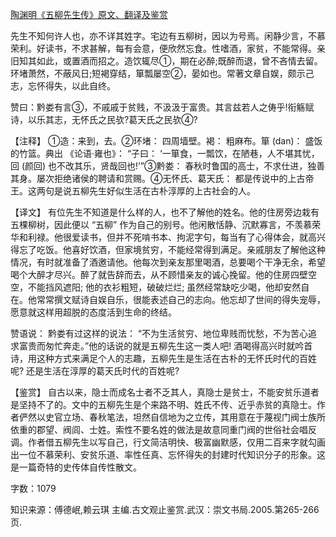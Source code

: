 [陶渊明《五柳先生传》原文、翻译及鉴赏](https://www.vrrw.net/wx/14084.html)

先生不知何许人也，亦不详其姓字。宅边有五柳树，因以为号焉。闲静少言，不慕荣利。好读书，不求甚解，每有会意，便欣然忘食。性嗜酒，家贫，不能常得。亲旧知其如此，或置酒而招之。造饮辄尽①，期在必醉;既醉而退，曾不吝情去留。环堵萧然，不蔽风日;短褐穿结，箪瓢屡空②，晏如也。常著文章自娱，颇示己志，忘怀得失，以此自终。

赞曰：黔娄有言③，不戚戚于贫贱，不汲汲于富贵。其言兹若人之俦乎!衔觞赋诗，以乐其志，无怀氏之民欤?葛天氏之民欤④?



【注释】 ①造：来到，去。②环堵： 四周墙壁。褐： 粗麻布。箪 (dan)： 盛饭的竹篮。典出 《论语·雍也》： “子曰： ‘一箪食，一瓢饮，在陋巷，人不堪其忧，回 (颜回) 也不改其乐，贤哉回也!’”③黔娄： 春秋时鲁国的高士，不求仕进，独善其身。屡次拒绝诸侯的聘请和赏赐。④无怀氏、葛天氏： 都是传说中的上古帝王。这两句是说五柳先生好似生活在古朴淳厚的上古社会的人。

【译文】 有位先生不知道是什么样的人，也不了解他的姓名。他的住房旁边栽有五棵柳树，因此便以 “五柳” 作为自己的别号。他闲散恬静、沉默寡言，不羡慕荣华和利禄。他很爱读书，但并不死啃书本、拘泥字句，每当有了心得体会，就高兴得忘了吃饭。他喜好饮酒，但家境贫穷，不能经常得到满足。亲戚朋友了解他这种情况，有时就准备了酒邀请他。他每次到亲友那里喝酒，总要喝个干净无余，希望喝个大醉才尽兴。醉了就告辞而去，从不顾惜亲友的诚心挽留。他的住房四壁空空，不能挡风遮阳; 他的衣衫粗短，破破烂烂; 虽然经常缺吃少喝，他却安然自在。他常常撰文赋诗自娱自乐，很能表述自己的志向。他忘却了世间的得失宠辱，愿意就这样用超脱的态度活到生命的终结。

赞语说： 黔娄有过这样的说法： “不为生活贫穷、地位卑贱而忧愁，不为苦心追求富贵而匆忙奔走。”他的话说的就是五柳先生这一类人吧! 酒喝得高兴时就吟首诗，用这种方式来满足个人的志趣，五柳先生是生活在古朴的无怀氏时代的百姓呢? 还是生活在淳厚的葛天氏时代的百姓呢?

【鉴赏】 自古以来，隐士而成名士者不乏其人，真隐士是贫士，不能安贫乐道者是坚持不了的。文中的五柳先生是个来路不明、姓氏不传、近乎赤贫的真隐士。作者俨然以史官立场、春秋笔法，坦然自信地为之立传，其用意在于蔑视门阀士族所依重的郡望、阀闾、士姓。索性不要名姓的做法是故意同重门阀的世俗社会唱反调。作者借五柳先生以写自己，行文简洁明快、极富幽默感，仅用二百来字就勾画出一位不慕荣利、安贫乐道、率性任真、忘怀得失的封建时代知识分子的形象。这是一篇奇特的史传体自传性散文。

字数：1079

知识来源：傅德岷,赖云琪 主编.古文观止鉴赏.武汉：崇文书局.2005.第265-266页.

